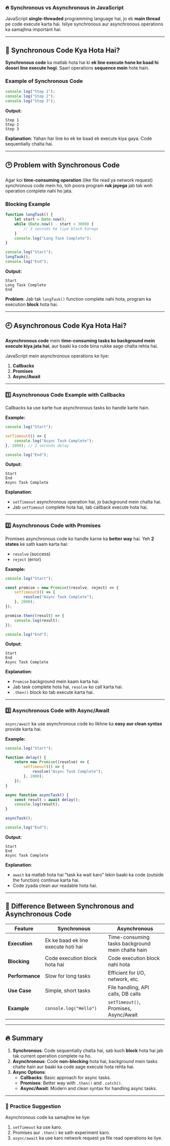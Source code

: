 ### 🔥 **Synchronous vs Asynchronous in JavaScript**  

JavaScript **single-threaded** programming language hai, jo ek **main thread** pe code execute karta hai. Isliye synchronous aur asynchronous operations ka samajhna important hai.  

---

## 📝 **Synchronous Code Kya Hota Hai?**  

**Synchronous code** ka matlab hota hai ki **ek line execute hone ke baad hi doosri line execute hogi**. Saari operations **sequence mein** hote hain.  

### **Example of Synchronous Code**  
```javascript
console.log("Step 1");  
console.log("Step 2");  
console.log("Step 3");  
```

**Output:**  
```text
Step 1  
Step 2  
Step 3  
```

**Explanation**: Yahan har line ko ek ke baad ek execute kiya gaya. Code sequentially chalta hai.  

---

## 🕑 **Problem with Synchronous Code**  
Agar koi **time-consuming operation** (like file read ya network request) synchronous code mein ho, toh poora program **ruk jayega** jab tak woh operation complete nahi ho jata.  

### **Blocking Example**  
```javascript
function longTask() {
    let start = Date.now();
    while (Date.now() - start < 3000) {
        // 3 seconds ke liye block karega
    }
    console.log("Long Task Complete");
}

console.log("Start");
longTask();
console.log("End");
```

**Output:**  
```text
Start  
Long Task Complete  
End  
```

**Problem**: Jab tak `longTask()` function complete nahi hota, program ka execution **block** hota hai.

---

## 🕘 **Asynchronous Code Kya Hota Hai?**  

**Asynchronous code** mein **time-consuming tasks ko background mein execute kiya jata hai**, aur baaki ka code bina rukke aage chalta rehta hai.  

JavaScript mein asynchronous operations ke liye:  
1. **Callbacks**  
2. **Promises**  
3. **Async/Await**  

---

### 1️⃣ **Asynchronous Code Example with Callbacks**  
Callbacks ka use karte hue asynchronous tasks ko handle karte hain.  

**Example:**
```javascript
console.log("Start");

setTimeout(() => {
    console.log("Async Task Complete");
}, 2000); // 2 seconds delay

console.log("End");
```

**Output:**  
```text
Start  
End  
Async Task Complete  
```

**Explanation**:  
- `setTimeout` asynchronous operation hai, jo background mein chalta hai.  
- Jab `setTimeout` complete hota hai, tab callback execute hota hai.  

---

### 2️⃣ **Asynchronous Code with Promises**  
Promises asynchronous code ko handle karne ka **better way** hai. Yeh **2 states** ke sath kaam karta hai:  
- `resolve` (success)  
- `reject` (error)  

**Example:**
```javascript
console.log("Start");

const promise = new Promise((resolve, reject) => {
    setTimeout(() => {
        resolve("Async Task Complete");
    }, 2000);
});

promise.then((result) => {
    console.log(result);
});

console.log("End");
```

**Output:**  
```text
Start  
End  
Async Task Complete  
```

**Explanation**:  
- `Promise` background mein kaam karta hai.  
- Jab task complete hota hai, `resolve` ko call karta hai.  
- `.then()` block ko tab execute karta hai.

---

### 3️⃣ **Asynchronous Code with Async/Await**  
`async/await` ka use asynchronous code ko likhne ka **easy aur clean syntax** provide karta hai.

**Example:**
```javascript
console.log("Start");

function delay() {
    return new Promise((resolve) => {
        setTimeout(() => {
            resolve("Async Task Complete");
        }, 2000);
    });
}

async function asyncTask() {
    const result = await delay();
    console.log(result);
}

asyncTask();

console.log("End");
```

**Output:**  
```text
Start  
End  
Async Task Complete  
```

**Explanation**:  
- `await` ka matlab hota hai "task ka wait karo" lekin baaki ka code (outside the function) continue karta hai.  
- Code zyada clean aur readable hota hai.  

---

## 🔄 **Difference Between Synchronous and Asynchronous Code**

| **Feature**           | **Synchronous**                     | **Asynchronous**                   |
|------------------------|--------------------------------------|------------------------------------|
| **Execution**          | Ek ke baad ek line execute hoti hai  | Time-consuming tasks background mein chalte hain |
| **Blocking**           | Code execution block hota hai       | Code execution block nahi hota     |
| **Performance**        | Slow for long tasks                | Efficient for I/O, network, etc.   |
| **Use Case**           | Simple, short tasks                | File handling, API calls, DB calls |
| **Example**            | `console.log("Hello")`             | `setTimeout()`, Promises, Async/Await |

---

## 🔥 **Summary**  

1. **Synchronous**: Code sequentially chalta hai, sab kuch **block** hota hai jab tak current operation complete na ho.  
2. **Asynchronous**: Code **non-blocking** hota hai, background mein tasks chalte hain aur baaki ka code aage execute hota rehta hai.  
3. **Async Options**:
   - **Callbacks**: Basic approach for async tasks.  
   - **Promises**: Better way with `.then()` and `.catch()`.  
   - **Async/Await**: Modern and clean syntax for handling async tasks.  

---

### 🚀 **Practice Suggestion**  
Asynchronous code ka samajhne ke liye:  
1. `setTimeout` ka use karo.  
2. Promises aur `.then()` ke sath experiment karo.  
3. `async/await` ka use karo network request ya file read operations ke liye.
